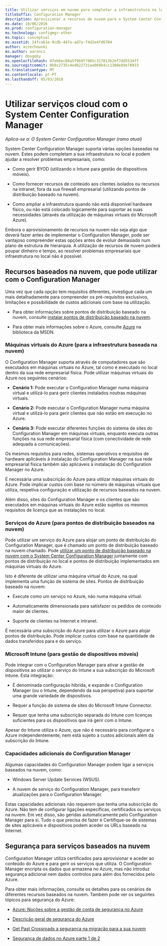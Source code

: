 ```yaml
---
title: Utilizar serviços em nuvem para completar a infraestrutura no local
titleSuffix: Configuration Manager
description: Aprovisionar a recursos de nuvem para o System Center Configuration Manager, para complementar a sua infraestrutura no local.
ms.date: 10/06/2016
ms.prod: configuration-manager
ms.technology: configmgr-other
ms.topic: conceptual
ms.assetid: 24fca61e-9cdb-447a-ad7a-f4d2e4fd6704
author: aczechowski
ms.author: aaroncz
manager: dougeby
ms.openlocfilehash: 07eb6ec88a5f9b9f7985c317813b2ef7dd5534ff
ms.sourcegitcommit: 0b0c2735c4ed822731ae069b4cc1380e89e78933
ms.translationtype: MT
ms.contentlocale: pt-PT
ms.lasthandoff: 05/03/2018
---
```

# <a name="use-cloud-services-with-system-center-configuration-manager"></a>Utilizar serviços cloud com o System Center Configuration Manager

*Aplica-se a: O System Center Configuration Manager (ramo atual)*

System Center Configuration Manager suporta várias opções baseadas na nuvem. Estes podem completam a sua infraestrutura no local e podem ajudar a resolver problemas empresariais, como:  

-   Como gerir BYOD (utilizando o Intune para gestão de dispositivos móveis).  

-   Como fornecer recursos de conteúdo aos clientes isolados ou recursos na intranet, fora da sua firewall empresarial (utilizando pontos de distribuição baseado na nuvem).  

-   Como ampliar a infraestrutura quando não está disponível hardware físico, ou não está colocado logicamente para suportar as suas necessidades (através da utilização de máquinas virtuais do Microsoft Azure).  

Embora o aprovisionamento de recursos na nuvem não seja algo que deverá fazer antes de implementar o Configuration Manager, pode ser vantajoso compreender estas opções antes de evoluir demasiado num plano de estrutura de hierarquia. A utilização de recursos de nuvem poderá poupar dinheiro e tempo, ao resolver problemas empresariais que infraestrutura no local não é possível.  

## <a name="cloud-based-resources-you-can-use-with-configuration-manager"></a>Recursos baseados na nuvem, que pode utilizar com o Configuration Manager  
 Uma vez que cada opção tem requisitos diferentes, investigue cada um mais detalhadamente para compreender os pré-requisitos exclusivos, limitações e possibilidade de custos adicionais com base na utilização.  

-   Para obter informações sobre pontos de distribuição baseado na nuvem, consulte [instalar pontos de distribuição baseado na nuvem](/sccm/core/servers/deploy/configure/install-cloud-based-distribution-points-in-microsoft-azure).

-   Para obter mais informações sobre o Azure, consulte [Azure](http://go.microsoft.com/fwlink/p/?LinkId=262965) na biblioteca da MSDN.  

### <a name="azure-virtual-machines-for-cloud-based-infrastructure"></a>Máquinas virtuais do Azure (para a infraestrutura baseada na nuvem)  
 O Configuration Manager suporta através de computadores que são executados em máquinas virtuais no Azure, tal como é executado no local dentro da sua rede empresarial física. Pode utilizar máquinas virtuais do Azure nos seguintes cenários:  

-   **Cenário 1:** Pode executar o Configuration Manager numa máquina virtual e utilizá-lo para gerir clientes instalados noutras máquinas virtuais.  

-   **Cenário 2:** Pode executar o Configuration Manager numa máquina virtual e utilizá-lo para gerir clientes que não estão em execução no Azure.  

-   **Cenário 3:** Pode executar diferentes funções do sistema de sites do Configuration Manager em máquinas virtuais, enquanto executa outras funções na sua rede empresarial física (com conectividade de rede adequada a comunicações).  

Os mesmos requisitos para redes, sistemas operativos e requisitos de hardware aplicáveis à instalação do Configuration Manager na sua rede empresarial física também são aplicáveis à instalação do Configuration Manager no Azure.  

É necessária uma subscrição do Azure para utilizar máquinas virtuais do Azure. Pode implicar custos com base no número de máquinas virtuais que utiliza, respetiva configuração e utilização de recursos baseados na nuvem.  

Além disso, sites do Configuration Manager e os clientes que são executados em máquinas virtuais do Azure estão sujeitos os mesmos requisitos de licença que as instalações no local.  

### <a name="azure-services-for-cloud-based-distribution-points"></a>Serviços do Azure (para pontos de distribuição baseados na nuvem)  
 Pode utilizar um serviço do Azure para alojar um ponto de distribuição do Configuration Manager, que é chamado um ponto de distribuição baseado na nuvem chamado. Pode [utilizar um ponto de distribuição baseado na nuvem com o System Center Configuration Manager](../../core/plan-design/hierarchy/use-a-cloud-based-distribution-point.md) juntamente com pontos de distribuição no local e pontos de distribuição implementados em máquinas virtuais do Azure.  

 Isto é diferente de utilizar uma máquina virtual do Azure, na qual implementa uma função de sistema de sites. Pontos de distribuição baseado na nuvem:  

-   Execute como um serviço no Azure, não numa máquina virtual.  

-   Automaticamente dimensionada para satisfazer os pedidos de conteúdo maior de clientes.  

-   Suporte de clientes na Internet e intranet.  

É necessária uma subscrição do Azure para utilizar o Azure para alojar pontos de distribuição. Pode implicar custos com base na quantidade de dados transferidos para e do serviço.  

### <a name="microsoft-intune-for-mobile-device-management"></a>Microsoft Intune (para gestão de dispositivos móveis)  
 Pode integrar com o Configuration Manager para ativar a gestão de dispositivos ao utilizar o serviço do Intune a sua subscrição do Microsoft Intune. Esta integração:  

-   É denominada configuração híbrida, e expande o Configuration Manager (ou o Intune, dependendo da sua perspetiva) para suportar uma grande variedade de dispositivos.  

-   Requer a função de sistema de sites do Microsoft Intune Connector.  

-   Requer que tenha uma subscrição separada do Intune com licenças suficientes para os dispositivos que irá gerir com o Intune.  

Apesar do Intune utiliza o Azure, que não é necessário para configurar o Azure independentemente, nem está sujeito a custos adicionais além da subscrição do Intune.  

### <a name="additional-configuration-manager-capabilities"></a>Capacidades adicionais do Configuration Manager  
 Algumas capacidades do Configuration Manager podem ligar a serviços baseados na nuvem, como:  

-   Windows Server Update Services (WSUS).  

-   A nuvem de serviço do Configuration Manager, para transferir atualizações para o Configuration Manager.  

Estas capacidades adicionais não requerem que tenha uma subscrição do Azure. Não tem de configurar ligações específicas, certificados ou serviços na nuvem. Em vez disso, são geridas automaticamente pelo Configuration Manager para si. Tudo o que precisa de fazer é Certifique-se de sistemas de sites aplicáveis e dispositivos podem aceder os URLs baseado na Internet.  

##  <a name="BKMK_CloudSec"></a> Segurança para serviços baseados na nuvem  
 Configuration Manager utiliza certificados para aprovisionar e aceder ao conteúdo do Azure e para gerir os serviços que utiliza. O Configuration Manager encripta os dados que armazena no Azure, mas não introduz segurança adicional nem dados controlos para além dos fornecidos pelo Azure.  

 Para obter mais informações, consulte os detalhes para os cenários de diferentes recursos baseados na nuvem. Também pode ver os seguintes tópicos para segurança do Azure:  

-   [Azure: Noções sobre a gestão de conta de segurança no Azure](http://go.microsoft.com/fwlink/p/?LinkId=262968)  

-   [Descrição geral de segurança do Azure](http://go.microsoft.com/fwlink/p/?LinkId=262970)  

-   [Get Past Crossroads a segurança na migração para a sua nuvem](http://go.microsoft.com/fwlink/p/?LinkId=262971)  

-   [Segurança de dados no Azure parte 1 de 2](http://go.microsoft.com/fwlink/p/?LinkId=262974)  
